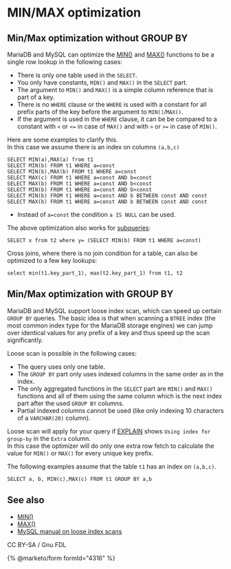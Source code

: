 # MIN/MAX optimization

## Min/Max optimization without GROUP BY

MariaDB and MySQL can optimize the [MIN()](../../../community/sql-functions/aggregate-functions/min.md) and [MAX()](../../../community/sql-functions/aggregate-functions/max.md) functions to be a single row lookup in the following cases:

* There is only one table used in the `SELECT`.
* You only have constants, `MIN()` and `MAX()` in the `SELECT` part.
* The argument to `MIN()` and `MAX()` is a simple column reference that is part of a key.
* There is no `WHERE` clause or the `WHERE` is used with a constant for all prefix parts of the key before the argument to `MIN()`/`MAX()`.
* If the argument is used in the `WHERE` clause, it can be be compared to a constant with `<` or `<=` in case of `MAX()` and with `>` or `>=` in case of `MIN()`.

Here are some examples to clarify this.\
In this case we assume there is an index on columns `(a,b,c)`

```
SELECT MIN(a),MAX(a) from t1
SELECT MIN(b) FROM t1 WHERE a=const
SELECT MIN(b),MAX(b) FROM t1 WHERE a=const
SELECT MAX(c) FROM t1 WHERE a=const AND b=const
SELECT MAX(b) FROM t1 WHERE a=const AND b<const
SELECT MIN(b) FROM t1 WHERE a=const AND b>const
SELECT MIN(b) FROM t1 WHERE a=const AND b BETWEEN const AND const
SELECT MAX(b) FROM t1 WHERE a=const AND b BETWEEN const AND const
```

* Instead of `a=const` the condition `a IS NULL` can be used.

The above optimization also works for [subqueries](../../../community/sql-statements/data-manipulation/selecting-data/joins-subqueries/subqueries/):

```
SELECT x from t2 where y= (SELECT MIN(b) FROM t1 WHERE a=const)
```

Cross joins, where there is no join condition for a table, can also be optimized to a few key lookups:

```
select min(t1.key_part_1), max(t2.key_part_1) from t1, t2
```

## Min/Max optimization with GROUP BY

MariaDB and MySQL support loose index scan, which can speed up certain `GROUP BY` queries. The basic idea is that when scanning a `BTREE` index (the most common index type for the MariaDB storage engines) we can jump over identical values for any prefix of a key and thus speed up the scan significantly.

Loose scan is possible in the following cases:

* The query uses only one table.
* The `GROUP BY` part only uses indexed columns in the same order as in the index.
* The only aggregated functions in the `SELECT` part are `MIN()` and `MAX()` functions and all of them using the same column which is the next index part after the used `GROUP BY` columns.
* Partial indexed columns cannot be used (like only indexing 10 characters of a `VARCHAR(20)` column).

Loose scan will apply for your query if [EXPLAIN](../../../community/sql-statements/administrative-sql-statements/analyze-and-explain-statements/explain.md) shows `Using index for group-by` in the `Extra` column.\
In this case the optimizer will do only one extra row fetch to calculate the value for `MIN()` or `MAX()` for every unique key prefix.

The following examples assume that the table `t1` has an index on `(a,b,c)`.

```
SELECT a, b, MIN(c),MAX(c) FROM t1 GROUP BY a,b
```

## See also

* [MIN()](../../../community/sql-functions/aggregate-functions/min.md)
* [MAX()](../../../community/sql-functions/aggregate-functions/max.md)
* [MySQL manual on loose index scans](https://dev.mysql.com/doc/refman/5.7/en/group-by-optimization.html)

CC BY-SA / Gnu FDL

{% @marketo/form formId="4316" %}
